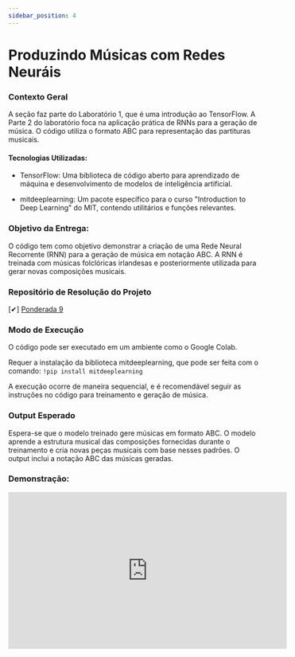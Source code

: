 ```yaml
---
sidebar_position: 4
---
```


# Produzindo Músicas com Redes Neuráis

### Contexto Geral
A seção faz parte do Laboratório 1, que é uma introdução ao TensorFlow. A Parte 2 do laboratório foca na aplicação prática de RNNs para a geração de música. O código utiliza o formato ABC para representação das partituras musicais.

#### Tecnologias Utilizadas:

- TensorFlow: Uma biblioteca de código aberto para aprendizado de máquina e desenvolvimento de modelos de inteligência artificial.

- mitdeeplearning: Um pacote específico para o curso "Introduction to Deep Learning" do MIT, contendo utilitários e funções relevantes.

### Objetivo da Entrega: 
O código tem como objetivo demonstrar a criação de uma Rede Neural Recorrente (RNN) para a geração de música em notação ABC. A RNN é treinada com músicas folclóricas irlandesas e posteriormente utilizada para gerar novas composições musicais.


### Repositório de Resolução do Projeto

[✔] [Ponderada 9](https://github.com/gabInteli/M8-Inteli-Eng-Comp_Gabriela_Matias/tree/main/src/ponderada9)


###  Modo de Execução 

O código pode ser executado em um ambiente como o Google Colab. 

Requer a instalação da biblioteca mitdeeplearning, que pode ser feita com o comando:
```!pip install mitdeeplearning``` 

A execução ocorre de maneira sequencial, e é recomendável seguir as instruções no código para treinamento e geração de música.

### Output Esperado
Espera-se que o modelo treinado gere músicas em formato ABC. O modelo aprende a estrutura musical das composições fornecidas durante o treinamento e cria novas peças musicais com base nesses padrões. O output inclui a notação ABC das músicas geradas.


### Demonstração: 
<iframe width="560" height="315" src="https://www.youtube.com/embed/EkpebxK09Rg?si=qCYqeKPt9iKJ-vS2" title="YouTube video player" frameborder="0" allow="accelerometer; autoplay; clipboard-write; encrypted-media; gyroscope; picture-in-picture; web-share" allowfullscreen></iframe>